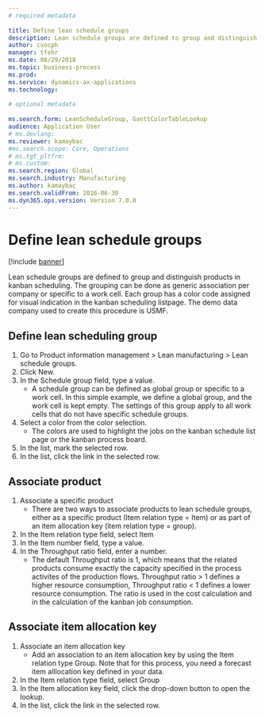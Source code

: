 ```yaml
--- 
# required metadata 
 
title: Define lean schedule groups
description: Lean schedule groups are defined to group and distinguish products in kanban scheduling. 
author: cvocph
manager: tfehr 
ms.date: 08/29/2018
ms.topic: business-process 
ms.prod:  
ms.service: dynamics-ax-applications 
ms.technology:  
 
# optional metadata 
 
ms.search.form: LeanScheduleGroup, GanttColorTableLookup   
audience: Application User 
# ms.devlang:  
ms.reviewer: kamaybac
#ms.search.scope: Core, Operations 
# ms.tgt_pltfrm:  
# ms.custom:  
ms.search.region: Global
ms.search.industry: Manufacturing
ms.author: kamaybac
ms.search.validFrom: 2016-06-30 
ms.dyn365.ops.version: Version 7.0.0 
---
```

# Define lean schedule groups

[!include [banner](../../includes/banner.md)]

Lean schedule groups are defined to group and distinguish products in kanban scheduling. The grouping can be done as generic association per company or specific to a work cell. Each group has a color code assigned for visual indication in the kanban scheduling listpage. The demo data company used to create this procedure is USMF.


## Define lean scheduling group
1. Go to Product information management > Lean manufacturing > Lean schedule groups.
2. Click New.
3. In the Schedule group field, type a value.
    * A schedule group can be defined as global group or specific to a work cell. In this simple example, we define a global group, and the work cell is kept empty. The settings of this group apply to all work cells that do not have specific schedule groups.  
4. Select a color from the color selection.
    * The colors are used to highlight the jobs on the kanban schedule list page or the kanban process board.  
5. In the list, mark the selected row.
6. In the list, click the link in the selected row.

## Associate product
1. Associate a specific product
    * There are two ways to associate products to lean schedule groups, either as a specific product (Item relation type = Item) or as part of an item allocation key (item relation type = group).    
2. In the Item relation type field, select Item
3. In the Item number field, type a value.
4. In the Throughput ratio field, enter a number.
    * The default Throughput ratio is 1, which means that the related products consume exactly the capacity specified in the process activites of the production flows. Throughput ratio > 1 defines a higher resource consumption, Throughput ratio < 1 defines a lower resource consumption. The ratio is used in the cost calculation and in the calculation of the kanban job consumption.  

## Associate item allocation key
1. Associate an item allocation key
    * Add an association to an item allocation key by using the Item relation type Group.   Note that for this process, you need a forecast item alllocation key defined in your data.  
2. In the Item relation type field, select Group
3. In the Item allocation key field, click the drop-down button to open the lookup.
4. In the list, click the link in the selected row.

